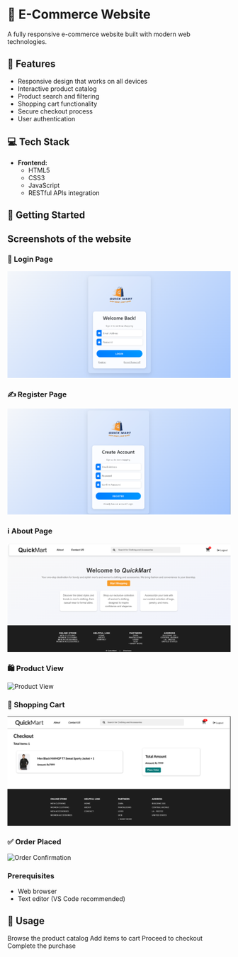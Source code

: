 # 🛒 E-Commerce Website

A fully responsive e-commerce website built with modern web technologies.

## 🚀 Features

- Responsive design that works on all devices
- Interactive product catalog
- Product search and filtering
- Shopping cart functionality
- Secure checkout process
- User authentication

## 💻 Tech Stack

- **Frontend:**
  - HTML5
  - CSS3
  - JavaScript 
  - RESTful APIs integration

## 🚀 Getting Started

##  Screenshots of the website
### 🔐 Login Page
![Login Page](img/Login.png "User Login Interface")

### ✍️ Register Page
![Register Page](img/Register.png "User Registration Form")

### ℹ️ About Page
![About Page](img/About.png "About Us Section")

### 🛍️ Product View
![Product View](img/Product-view.png "Product Details Page")

### 🛒 Shopping Cart
![Shopping Cart](img/Cart.png "Shopping Cart View")

### ✅ Order Placed
![Order Confirmation](img/Order-placed.png "Order Success Page")

### Prerequisites
- Web browser
- Text editor (VS Code recommended)

## 📝 Usage
Browse the product catalog
Add items to cart
Proceed to checkout
Complete the purchase

